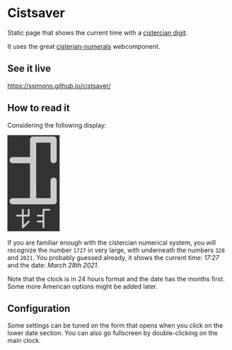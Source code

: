 Cistsaver
=========

Static page that shows the current time with a [cistercian digit](https://en.wikipedia.org/wiki/Cistercian_numerals).

It uses the great [cisterian-numerals](https://github.com/hsablonniere/cistercian-numerals) webcomponent.

See it live
-----------

https://ssimono.github.io/cistsaver/

How to read it
--------------

Considering the following display:

![screenshot.png](screenshot.png)

If you are familiar enough with the cistercian numerical system, you will recognize the number `1727` in very large, with underneath the numbers `328` and `2021`. You probably guessed already, it shows the current time: _17:27_ and the date: _March 28th 2021_.

Note that the clock is in 24 hours format and the date has the months first. Some more American options might be added later.

Configuration
-------------

Some settings can be tuned on the form that opens when you click on the lower date section.
You can also go fullscreen by double-clicking on the main clock.